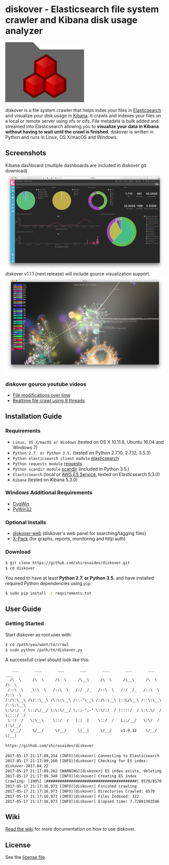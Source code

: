 # diskover - Elasticsearch file system crawler and Kibana disk usage analyzer

![diskover](docs/diskover.png?raw=True)

diskover is a file system crawler that helps index your files in [Elasticsearch](https://www.elastic.co) and visualize your disk usage in [Kibana](https://www.elastic.co/products/kibana). It crawls and indexes your files on a local or remote server using nfs or cifs. File metadata is bulk added and streamed into Elasticsearch allowing you to **visualize your data in Kibana without having to wait until the crawl is finished**. diskover is written in Python and runs in Linux, OS X/macOS and Windows.

## Screenshots

Kibana dashboard (multiple dashboards are included in diskover git download)
![kibana-screenshot](docs/kibana-dashboarddark-screenshot.png?raw=True)
diskover v1.1.1 (next release) will include gource visualization support.
![diskover-gource](docs/diskover-gource1-screenshot.png?raw=True)

### diskover gource youtube videos

* [File modifications over time](https://youtu.be/InlfK8GQ-kM)
* [Realtime file crawl using 8 threads](https://youtu.be/qKLJjZ0TMqA)

## Installation Guide

### Requirements

* `Linux, OS X/macOS or Windows` (tested on OS X 10.11.6, Ubuntu 16.04 and Windows 7)
* `Python 2.7. or Python 3.5.` (tested on Python 2.7.10, 2.7.12, 3.5.3)
* `Python elasticsearch client module` [elasticsearch](https://pypi.python.org/pypi/elasticsearch/5.3.0)
* `Python requests module` [requests](https://pypi.python.org/pypi/requests)
* `Python scandir module` [scandir](https://pypi.python.org/pypi/scandir) (included in Python 3.5.)
* `Elasticsearch` (local or [AWS ES Service](https://aws.amazon.com/elasticsearch-service/), tested on Elasticsearch 5.3.0)
* `Kibana` (tested on Kibana 5.3.0)

### Windows Additional Requirements

* [CygWin](http://cygwin.com)
* [PyWin32](https://sourceforge.net/projects/pywin32/files/pywin32/)

### Optional Installs

* [diskover-web](https://github.com/shirosaidev/diskover-web) (diskover's web panel for searching/tagging files)
* [X-Pack](https://www.elastic.co/downloads/x-pack) (for graphs, reports, monitoring and http auth)

### Download

```sh
$ git clone https://github.com/shirosaidev/diskover.git
$ cd diskover
```

You need to have at least **Python 2.7. or Python 3.5.** and have installed required Python dependencies using `pip`.

```sh
$ sudo pip install -r requirements.txt
```

## User Guide

### Getting Started

Start diskover as root user with:

```sh
$ cd /path/you/want/to/crawl
$ sudo python /path/to/diskover.py
```

A successfull crawl should look like this:

```
   ___       ___       ___       ___       ___       ___       ___       ___
  /\  \     /\  \     /\  \     /\__\     /\  \     /\__\     /\  \     /\  \
 /::\  \   _\:\  \   /::\  \   /:/ _/_   /::\  \   /:/ _/_   /::\  \   /::\  \
/:/\:\__\ /\/::\__\ /\:\:\__\ /::-"\__\ /:/\:\__\ |::L/\__\ /::\:\__\ /::\:\__\
\:\/:/  / \::/\/__/ \:\:\/__/ \;:;-",-" \:\/:/  / |::::/  / \:\:\/  / \;:::/  /
 \::/  /   \:\__\    \::/  /   |:|  |    \::/  /   L;;/__/   \:\/  /   |:\/__/
  \/__/     \/__/     \/__/     \|__|     \/__/    v1.0.12    \/__/     \|__|
                                      https://github.com/shirosaidev/diskover

2017-05-17 21:17:09,254 [INFO][diskover] Connecting to Elasticsearch
2017-05-17 21:17:09,260 [INFO][diskover] Checking for ES index: diskover-2017.04.22
2017-05-17 21:17:09,262 [WARNING][diskover] ES index exists, deleting
2017-05-17 21:17:09,340 [INFO][diskover] Creating ES index
Crawling: [100%] |########################################| 8570/8570
2017-05-17 21:17:16,972 [INFO][diskover] Finished crawling
2017-05-17 21:17:16,973 [INFO][diskover] Directories Crawled: 8570
2017-05-17 21:17:16,973 [INFO][diskover] Files Indexed: 322
2017-05-17 21:17:16,973 [INFO][diskover] Elapsed time: 7.72081303596
```

## Wiki

[Read the wiki](https://github.com/shirosaidev/diskover/wiki) for more documentation on how to use diskover.


## License

See the [license file](https://github.com/shirosaidev/diskover/blob/master/LICENSE).
